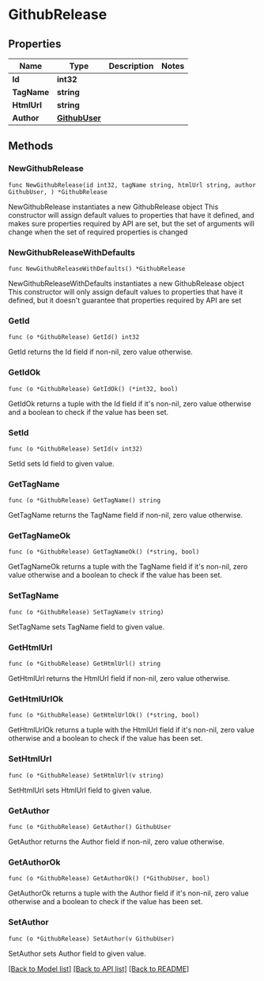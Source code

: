 # GithubRelease

## Properties

Name | Type | Description | Notes
------------ | ------------- | ------------- | -------------
**Id** | **int32** |  | 
**TagName** | **string** |  | 
**HtmlUrl** | **string** |  | 
**Author** | [**GithubUser**](GithubUser.md) |  | 

## Methods

### NewGithubRelease

`func NewGithubRelease(id int32, tagName string, htmlUrl string, author GithubUser, ) *GithubRelease`

NewGithubRelease instantiates a new GithubRelease object
This constructor will assign default values to properties that have it defined,
and makes sure properties required by API are set, but the set of arguments
will change when the set of required properties is changed

### NewGithubReleaseWithDefaults

`func NewGithubReleaseWithDefaults() *GithubRelease`

NewGithubReleaseWithDefaults instantiates a new GithubRelease object
This constructor will only assign default values to properties that have it defined,
but it doesn't guarantee that properties required by API are set

### GetId

`func (o *GithubRelease) GetId() int32`

GetId returns the Id field if non-nil, zero value otherwise.

### GetIdOk

`func (o *GithubRelease) GetIdOk() (*int32, bool)`

GetIdOk returns a tuple with the Id field if it's non-nil, zero value otherwise
and a boolean to check if the value has been set.

### SetId

`func (o *GithubRelease) SetId(v int32)`

SetId sets Id field to given value.


### GetTagName

`func (o *GithubRelease) GetTagName() string`

GetTagName returns the TagName field if non-nil, zero value otherwise.

### GetTagNameOk

`func (o *GithubRelease) GetTagNameOk() (*string, bool)`

GetTagNameOk returns a tuple with the TagName field if it's non-nil, zero value otherwise
and a boolean to check if the value has been set.

### SetTagName

`func (o *GithubRelease) SetTagName(v string)`

SetTagName sets TagName field to given value.


### GetHtmlUrl

`func (o *GithubRelease) GetHtmlUrl() string`

GetHtmlUrl returns the HtmlUrl field if non-nil, zero value otherwise.

### GetHtmlUrlOk

`func (o *GithubRelease) GetHtmlUrlOk() (*string, bool)`

GetHtmlUrlOk returns a tuple with the HtmlUrl field if it's non-nil, zero value otherwise
and a boolean to check if the value has been set.

### SetHtmlUrl

`func (o *GithubRelease) SetHtmlUrl(v string)`

SetHtmlUrl sets HtmlUrl field to given value.


### GetAuthor

`func (o *GithubRelease) GetAuthor() GithubUser`

GetAuthor returns the Author field if non-nil, zero value otherwise.

### GetAuthorOk

`func (o *GithubRelease) GetAuthorOk() (*GithubUser, bool)`

GetAuthorOk returns a tuple with the Author field if it's non-nil, zero value otherwise
and a boolean to check if the value has been set.

### SetAuthor

`func (o *GithubRelease) SetAuthor(v GithubUser)`

SetAuthor sets Author field to given value.



[[Back to Model list]](../README.md#documentation-for-models) [[Back to API list]](../README.md#documentation-for-api-endpoints) [[Back to README]](../README.md)


